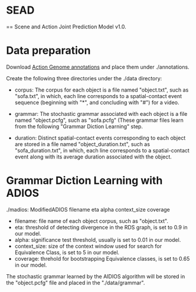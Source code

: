 # SEAD
==
Scene and Action Joint Prediction Model v1.0.

# Data preparation
Download [Action Genome annotations](https://drive.google.com/drive/folders/1LGGPK_QgGbh9gH9SDFv_9LIhBliZbZys) and place them under ./annotations.

Create the following three directories under the ./data directory:

* corpus:
The corpus for each object is a file named "object.txt", such as "sofa.txt", in which, each line corresponds to a spatial-contact event sequence (beginning with "*", and concluding with "#") for a video.

* grammar:
The stochastic grammar associated with each object is a file named "object.pcfg", such as "sofa.pcfg" (These grammar files learn from the following "Grammar Diction Learning" step.

* duration:
Distinct spatial-contact events corresponding to each object are stored in a file named "object_duration.txt", such as "sofa_duration.txt", in which, each line corresponds to a spatial-contact event along with its average duration associated with the object.

# Grammar Diction Learning with ADIOS

./madios: ModifiedADIOS filename eta alpha context_size coverage

* filename: file name of each object corpus, such as "object.txt".
* eta: threshold of detecting divergence in the RDS graph, is set to 0.9 in our model.
* alpha: significance test threshold, usually is set to 0.01 in our model.
* context_size: size of the context window used for search for Equivalence Class, is set to 5 in our model.
* coverage: threhold for bootstrapping Equivalence classes, is set to 0.65 in our model.

The stochastic grammar learned by the AIDIOS algorithm will be stored in the "object.pcfg" file and placed in the "./data/grammar".






